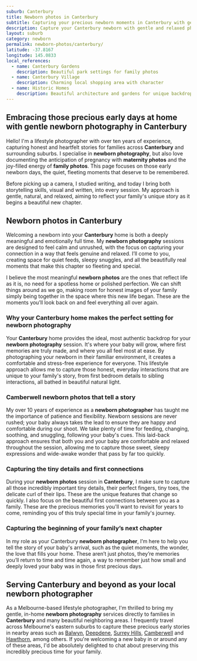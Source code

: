 ```yaml
---
suburb: Canterbury
title: Newborn photos in Canterbury
subtitle: Capturing your precious newborn moments in Canterbury with gentle photography
description: Capture your Canterbury newborn with gentle and relaxed photography. Newborn sessions are available in your home for maximum comfort and convenience.
layout: suburb
category: newborn
permalink: newborn-photos/canterbury/
latitude: -37.8167
longitude: 145.0833
local_references:
  - name: Canterbury Gardens
    description: Beautiful park settings for family photos
  - name: Canterbury Village
    description: Charming local shopping area with character
  - name: Historic Homes
    description: Beautiful architecture and gardens for unique backdrops
---
```


## Embracing those precious early days at home with gentle newborn photography in Canterbury

Hello! I'm a lifestyle photographer with over ten years of experience, capturing honest and heartfelt stories for families across **Canterbury** and surrounding suburbs. I specialise in **newborn photography**, but also love documenting the anticipation of pregnancy with **maternity photos** and the joy-filled energy of **family photos**. This page focuses on those early newborn days, the quiet, fleeting moments that deserve to be remembered.

Before picking up a camera, I studied writing, and today I bring both storytelling skills, visual and written, into every session. My approach is gentle, natural, and relaxed, aiming to reflect your family's unique story as it begins a beautiful new chapter.

## Newborn photos in Canterbury

Welcoming a newborn into your **Canterbury** home is both a deeply meaningful and emotionally full time. My **newborn photography** sessions are designed to feel calm and unrushed, with the focus on capturing your connection in a way that feels genuine and relaxed. I’ll come to you, creating space for quiet feeds, sleepy snuggles, and all the beautifully real moments that make this chapter so fleeting and special.

I believe the most meaningful **newborn photos** are the ones that reflect life as it is, no need for a spotless home or polished perfection. We can shift things around as we go, making room for honest images of your family simply being together in the space where this new life began. These are the moments you’ll look back on and feel everything all over again.

### Why your Canterbury home makes the perfect setting for newborn photography

Your **Canterbury** home provides the ideal, most authentic backdrop for your **newborn photography** session. It's where your baby will grow, where first memories are truly made, and where you all feel most at ease. By photographing your newborn in their familiar environment, it creates a comfortable and stress-free experience for everyone. This lifestyle approach allows me to capture those honest, everyday interactions that are unique to your family's story, from first bedroom details to sibling interactions, all bathed in beautiful natural light.

### Camberwell newborn photos that tell a story

My over 10 years of experience as a **newborn photographer** has taught me the importance of patience and flexibility. Newborn sessions are never rushed; your baby always takes the lead to ensure they are happy and comfortable during our shoot. We take plenty of time for feeding, changing, soothing, and snuggling, following your baby's cues. This laid-back approach ensures that both you and your baby are comfortable and relaxed throughout the session, allowing me to capture those sweet, sleepy expressions and wide-awake wonder that pass by far too quickly.

### Capturing the tiny details and first connections

During your **newborn photos** session in **Canterbury**, I make sure to capture all those incredibly important tiny details, their perfect fingers, tiny toes, the delicate curl of their lips. These are the unique features that change so quickly. I also focus on the beautiful first connections between you as a family. These are the precious memories you'll want to revisit for years to come, reminding you of this truly special time in your family's journey.

### Capturing the beginning of your family’s next chapter

In my role as your Canterbury **newborn photographer**, I’m here to help you tell the story of your baby's arrival, such as the quiet moments, the wonder, the love that fills your home. These aren’t just photos, they’re memories you’ll return to time and time again, a way to remember just how small and deeply loved your baby was in those first precious days.

## Serving Canterbury and beyond as your local newborn photographer

As a Melbourne-based lifestyle photographer, I'm thrilled to bring my gentle, in-home **newborn photography** services directly to families in **Canterbury** and many beautiful neighboring areas. I frequently travel across Melbourne's eastern suburbs to capture these precious early stories in nearby areas such as [Balwyn](newborn-photos/balwyn/), [Deepdene](newborn-photos/deepdene/), [Surrey Hills](newborn-photos/surrey-hills/), [Camberwell](newborn-photos/camberwell/) and [Hawthorn](newborn-photos/hawthorn/), among others. If you're welcoming a new baby in or around any of these areas, I'd be absolutely delighted to chat about preserving this incredibly precious time for your family.

